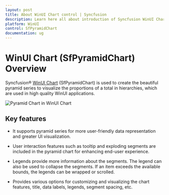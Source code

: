 ```yaml
---
layout: post
title: About WinUI Chart control | Syncfusion
description: Learn here all about introduction of Syncfusion WinUI Chart (SfPyramidChart) control with key features and more.
platform: WinUI
control: SfPyramidChart
documentation: ug
---
```


# WinUI Chart (SfPyramidChart) Overview

Syncfusion® [WinUI Chart](https://www.syncfusion.com/winui-controls/charts) (SfPyramidChart) is used to create the beautiful pyramid series to visualize the proportions of a total in hierarchies, which are used in high quality WinUI applications.

![Pyramid Chart in WinUI Chart](Getting-Started_Images/winui_pyramid_chart.png)

## Key features

* It supports pyramid series for more user-friendly data representation and greater UI visualization.

* User interaction features such as tooltip and exploding segments are included in the pyramid chart for enhancing end-user experience.

* Legends provide more information about the segments. The legend can also be used to collapse the segments. If an item exceeds the available bounds, the legends can be wrapped or scrolled.

* Provides various options for customizing and visualizing the chart features, title, data labels, legends, segment spacing, etc.
